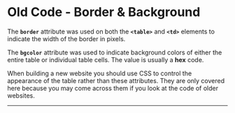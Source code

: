 # Old Code - Border & Background

The **`border`** attribute was used on both the **`<table>`** and **`<td>`** elements to indicate the width of the border in pixels.

The **`bgcolor`** attribute was used to indicate background colors of either the entire table or individual table cells. The value is usually a **hex** code.

When building a new website you should use CSS to control the appearance of the table rather than these attributes. They are only covered here because you may come across them if you look at the code of older websites.

---
